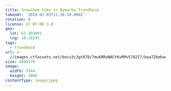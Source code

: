 ```yaml
---
title: Snowshoe hike in Bymarka Trondheim
takenAt: '2018-02-03T11:36:56.000Z'
rotation: 0
license: CC BY-ND 3.0
geo:
  lat: 63.403091
  lng: 10.28295
tags:
  - trondheim
url: >-
  //images.ctfassets.net/bncv3c2gt878/7mu6RRoNACtKvRMvS782I7/baa72bebadc4afbcd51161b6f0c227f3/snowshoe-hike-in-bymarka-trondheim_40029652102_o
size: 4989170
image:
  width: 5344
  height: 3006
contentType: image/jpeg
---
```


